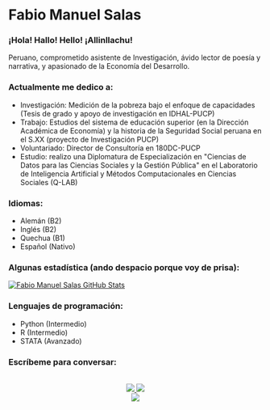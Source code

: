 # Fabio Manuel Salas
### ¡Hola! Hallo! Hello! ¡Allinllachu! 

Peruano, comprometido asistente de Investigación, ávido lector de poesía y narrativa, y apasionado de la Economía del Desarrollo. 

### Actualmente me dedico a:
* Investigación: Medición de la pobreza bajo el enfoque de capacidades (Tesis de grado y apoyo de investigación en IDHAL-PUCP)
* Trabajo: Estudios del sistema de educación superior (en la Dirección Académica de Economía) y la historia de la Seguridad Social peruana en el S.XX (proyecto de Investigación PUCP)
* Voluntariado: Director de Consultoría en 180DC-PUCP
* Estudio: realizo una Diplomatura de Especialización en "Ciencias de Datos para las Ciencias Sociales y la Gestión Pública" en el Laboratorio de Inteligencia Artificial y Métodos Computacionales en Ciencias Sociales (Q-LAB)

### Idiomas:
* Alemán (B2)
* Inglés (B2)
* Quechua (B1)
* Español (Nativo)

### Algunas estadística (ando despacio porque voy de prisa):
[![Fabio Manuel Salas GitHub Stats](https://github-readme-stats.vercel.app/api?username=Fabio-Salas&show_icons=true&count_private=true)](https://github.com/Fabio-Salas)

### Lenguajes de programación:
* Python (Intermedio)
* R (Intermedio)
* STATA (Avanzado)

### Escríbeme para conversar:
  
  <!-- https://img.shields.io/badge/Linkedin-Parth Patel-blue&?style=social&logo=linkedin -->

  <!-- https://img.shields.io/badge/Github-Parth%20Patel-black&?style=social&logo=Github -->

  <!-- https://img.shields.io/badge/Facebook-Parth%20Patel-darkblue&?style=social&logo=Facebook -->

<p align="center">
  <br/>
  <a href="https://www.linkedin.com/in/fabio-manuel-salas-n%C3%BA%C3%B1ez-borja-170b72159/">
    <img src="https://img.shields.io/badge/LinkedIn-%230077B5.svg?&style=flat-square&logo=linkedin&logoColor=white">
  </a>
  
  <a href="https://github.com/Fabio-Salas">
    <img src="https://img.shields.io/badge/Github-%230A0A0A.svg?&style=flat-square&logo=Github&logoColor=white">  
  </a>


  <br/>
  <a href="https://www.facebook.com/fabio.salas.94/">
    <img src="https://img.shields.io/badge/Facebook-%231877F2.svg?&style=flat-square&logo=facebook&logoColor=white">  
  </a> 

</p>
</h1>

<div align = "center">

  
  
